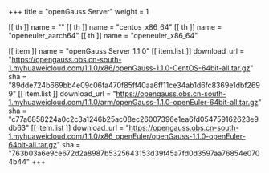 +++
title = "openGauss Server"
weight = 1

[[ th ]]
    name = ""
[[ th ]]
    name = "centos_x86_64"
[[ th ]]
    name = "openeuler_aarch64"
[[ th ]]
    name = "openeuler_x86_64"

[[ item ]]
    name = "openGauss Server_1.1.0"
    [[ item.list ]]
        download_url = "https://opengauss.obs.cn-south-1.myhuaweicloud.com/1.1.0/x86/openGauss-1.1.0-CentOS-64bit-all.tar.gz"
        sha = "89dde724b669bb4e09c06fa470f85ff40aa6ff11ce34ab1d6fc8369e1dbf2699"
    [[ item.list ]]
        download_url = "https://opengauss.obs.cn-south-1.myhuaweicloud.com/1.1.0/arm/openGauss-1.1.0-openEuler-64bit-all.tar.gz"
        sha = "c77a6858224a0c2c3a1246b25ac08ec26007396e1ea6fd054759162623e9db63"
    [[ item.list ]]
        download_url = "https://opengauss.obs.cn-south-1.myhuaweicloud.com/1.1.0/x86_openEuler/openGauss-1.1.0-openEuler-64bit-all.tar.gz"
        sha = "763b03a6e9ce672d2a8987b5325643153d39f45a7fd0d3597aa76854e0704b44"
+++
